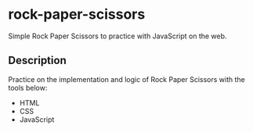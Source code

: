 # rock-paper-scissors
Simple Rock Paper Scissors to practice with JavaScript on the web. 

## Description

Practice on the implementation and logic of Rock Paper Scissors with the tools below: 
* HTML
* CSS
* JavaScript